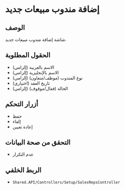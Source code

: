 # إضافة مندوب مبيعات جديد

## الوصف
شاشة إضافة مندوب مبيعات جديد.

## الحقول المطلوبة
- الاسم بالعربية (إلزامي)
- الاسم بالإنجليزية (إلزامي)
- نوع المندوب (موظف/متعاون) (إلزامي)
- تاريخ العقد (اختياري)
- الحالة (فعال/موقوف) (إلزامي)

## أزرار التحكم
- حفظ
- إلغاء
- إعادة تعيين

## التحقق من صحة البيانات
- عدم التكرار

## الربط الخلفي
- `Shared.API/Controllers/Setup/SalesRepsController`
